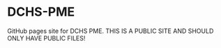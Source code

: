 # DCHS-PME
GitHub pages site for DCHS PME. THIS IS A PUBLIC SITE AND SHOULD ONLY HAVE PUBLIC FILES!
